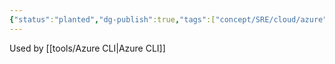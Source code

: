 ```yaml
---
{"status":"planted","dg-publish":true,"tags":["concept/SRE/cloud/azure"],"ms-learn-url":"https://learn.microsoft.com/en-us/cli/azure/azure-cli-extensions-list","creation_date":"2024-05-02 18:40","permalink":"/concepts/azure-cli-extentions/","dgPassFrontmatter":true}
---
```


Used by [[tools/Azure CLI\|Azure CLI]]